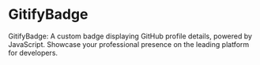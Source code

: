 # GitifyBadge
GitifyBadge: A custom badge displaying GitHub profile details, powered by JavaScript. Showcase your professional presence on the leading platform for developers.
